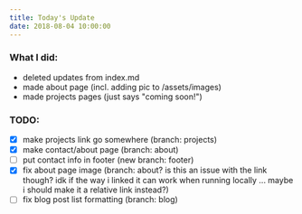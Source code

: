 ```yaml
---
title: Today's Update
date: 2018-08-04 10:00:00
---
```


### What I did:
* deleted updates from index.md
* made about page (incl. adding pic to /assets/images)
* made projects pages (just says "coming soon!")

### TODO:
- [x] make projects link go somewhere (branch: projects)
- [x] make contact/about page (branch: about)
- [ ] put contact info in footer (new branch: footer)
- [x] fix about page image (branch: about? is this an issue with the link though? idk if the way i linked it can work when running locally ... maybe i should make it a relative link instead?)
- [ ] fix blog post list formatting (branch: blog)